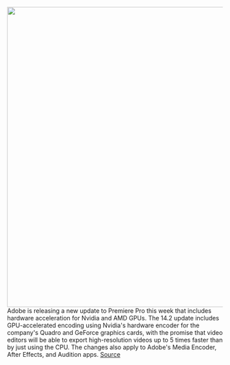 <img src='https://cdn.vox-cdn.com/thumbor/76qus_ntuk1kU4_XtFL6ZJ-ZohE=/0x0:2640x1749/1200x800/filters:focal(1109x664:1531x1086)/cdn.vox-cdn.com/uploads/chorus_image/image/66811619/twarren_adobepremierepro_1.0.jpg' width='700px' /><br/>
Adobe is releasing a new update to Premiere Pro this week that includes hardware acceleration for Nvidia and AMD GPUs. The 14.2 update includes GPU-accelerated encoding using Nvidia's hardware encoder for the company's Quadro and GeForce graphics cards, with the promise that video editors will be able to export high-resolution videos up to 5 times faster than by just using the CPU. The changes also apply to Adobe's Media Encoder, After Effects, and Audition apps.
<a href='https://www.theverge.com/2020/5/18/21262371/adobe-premiere-pro-gpu-hardware-acceleration-support-video-encoding'> Source <a/>